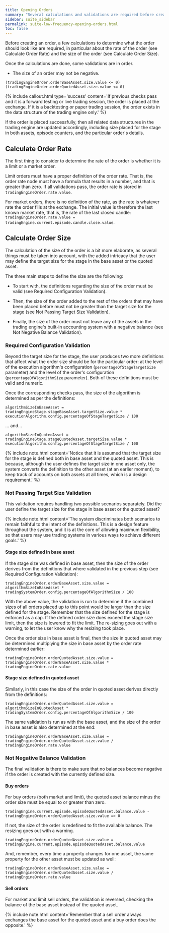 ```yaml
---
title: Opening Orders
summary: "Several calculations and validations are required before creating and placing an order."
sidebar: suite_sidebar
permalink: suite-low-frequency-opening-orders.html
toc: false
---
```


Before creating an order, a few calculations to determine what the order should look like are required, in particular about the rate of the order (see Calculate Order Rate) and the size of the order (see Calculate Order Size).

Once the calculations are done, some validations are in order.

* The size of an order may not be negative.

```
(tradingEngineOrder.orderBaseAsset.size.value <= 0)
(tradingEngineOrder.orderQuotedAsset.size.value <= 0)
```

{% include callout.html type='success' content='If previous checks pass and it is a forward testing or live trading session, the order is placed at the exchange. If it is a backtesting or paper trading session, the order exists in the data structure of the trading engine only.' %}

If the order is placed successfully, then all related data structures in the trading engine are updated accordingly, including size placed for the stage in both assets, episode counters, and the particular order's details.

## Calculate Order Rate

The first thing to consider to determine the rate of the order is whether it is a limit or a market order. 

Limit orders must have a proper definition of the order rate. That is, the order rate node must have a formula that results in a number, and that is greater than zero. If all validations pass, the order rate is stored in ```tradingEngineOrder.rate.value```.

For market orders, there is no definition of the rate, as the rate is whatever rate the order fills at the exchange. The initial value is therefore the last known market rate, that is, the rate of the last closed candle: ```tradingEngineOrder.rate.value = tradingEngine.current.episode.candle.close.value```.

## Calculate Order Size

The calculation of the size of the order is a bit more elaborate, as several things must be taken into account, with the added intricacy that the user may define the target size for the stage in the base asset or the quoted asset. 

The three main steps to define the size are the following:

* To start with, the definitions regarding the size of the order must be valid (see Required Configuration Validation). 

* Then, the size of the order added to the rest of the orders that may have been placed before must not be greater than the target size for the stage (see Not Passing Target Size Validation).

* Finally, the size of the order must not leave any of the assets in the trading engine's built-in accounting system with a negative balance (see Not Negative Balance Validation).

### Required Configuration Validation

Beyond the target size for the stage, the user produces two more definitions that affect what the order size should be for the particular order: at the level of the execution algorithm's configuration (```percentageOfStageTargetSize``` parameter) and the level of the order's configuration (```percentageOfAlgorithmSize``` parameter). Both of these definitions must be valid and numeric.

Once the corresponding checks pass, the size of the algorithm is determined as per the definitions:

```
algorithmSizeInBaseAsset = 
tradingEngineStage.stageBaseAsset.targetSize.value * 
executionAlgorithm.config.percentageOfStageTargetSize / 100
```

... and...


```
algorithmSizeInQuotedAsset = 
tradingEngineStage.stageQuotedAsset.targetSize.value * 
executionAlgorithm.config.percentageOfStageTargetSize / 100
```

{% include note.html content='Notice that it is assumed that the target size for the stage is defined both in base asset and the quoted asset. This is because, although the user defines the target size in one asset only, the system converts the definition to the other asset (at an earlier moment), to keep track of accounts on both assets at all times, which is a design requirement.' %}

### Not Passing Target Size Validation

This validation requires handling two possible scenarios separately. Did the user define the target size for the stage in base asset or the quoted asset? 

{% include note.html content='The system discriminates both scenarios to remain faithful to the intent of the definitions. This is a design feature throughout the system, and it is at the core of allowing maximum flexibility, so that users may use trading systems in various ways to achieve different goals.' %}

#### Stage size defined in base asset

If the stage size was defined in base asset, then the size of the order derives from the definitions that where validated in the previous step (see Required Configuration Validation):

```
tradingEngineOrder.orderBaseAsset.size.value = 
algorithmSizeInBaseAsset * 
tradingSystemOrder.config.percentageOfAlgorithmSize / 100
```

With the above value, the validation is run to determine if the combined sizes of all orders placed up to this point would be larger than the size defined for the stage. Remember that the size defined for the stage is enforced as a cap. If the defined order size does exceed the stage size limit, then the size is lowered to fit the limit. The re-sizing goes out with a warning, to let the user know why the resizing took place.

Once the order size in base asset is final, then the size in quoted asset may be determined multiplying the size in base asset by the order rate determined earlier:

```
tradingEngineOrder.orderQuotedAsset.size.value = 
tradingEngineOrder.orderBaseAsset.size.value * 
tradingEngineOrder.rate.value
```

#### Stage size defined in quoted asset

Similarly, in this case the size of the order in quoted asset derives directly from the definitions:

```
tradingEngineOrder.orderQuotedAsset.size.value = 
algorithmSizeInQuotedAsset * 
tradingSystemOrder.config.percentageOfAlgorithmSize / 100
```

The same validation is run as with the base asset, and the size of the order in base asset is also determined at the end:

```
tradingEngineOrder.orderBaseAsset.size.value = 
tradingEngineOrder.orderQuotedAsset.size.value / 
tradingEngineOrder.rate.value
```

### Not Negative Balance Validation

The final validation is there to make sure that no balances become negative if the order is created with the currently defined size.

#### Buy orders

For buy orders (both market and limit), the quoted asset balance minus the order size must be equal to or greater than zero. 

```
tradingEngine.current.episode.episodeQuotedAsset.balance.value - 
tradingEngineOrder.orderQuotedAsset.size.value => 0
```

If not, the size of the order is redefined to fit the available balance. The resizing goes out with a warning.

```
tradingEngineOrder.orderQuotedAsset.size.value = 
tradingEngine.current.episode.episodeQuotedAsset.balance.value
```

And, remember, every time a property changes for one asset, the same property for the other asset must be updated as well:

```
tradingEngineOrder.orderBaseAsset.size.value = 
tradingEngineOrder.orderQuotedAsset.size.value / 
tradingEngineOrder.rate.value
```

#### Sell orders

For market and limit sell orders, the validation is reversed, checking the balance of the base asset instead of the quoted asset.

{% include note.html content='Remember that a sell order always exchanges the base asset for the quoted asset and a buy order does the opposite.' %}
